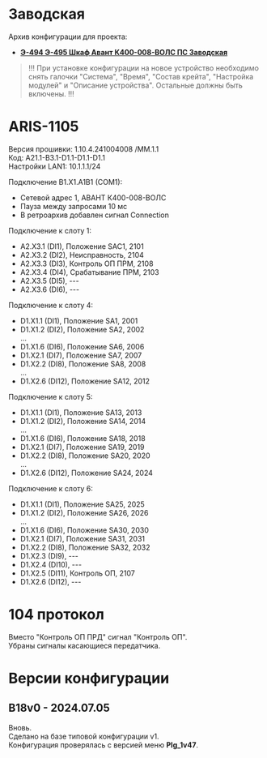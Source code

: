 ﻿Заводская
=========

Архив конфигурации для проекта:
- **[Э-494 Э-495 Шкаф Авант К400-008-ВОЛС ПС Заводская](Э-494_Э-495_Шкаф_Авант_К400-008-ВОЛС_ПС_Заводская.pdf)**

> !!! При установке конфигурации на новое устройство необходимо снять галочки "Система", "Время", "Состав крейта", "Настройка модулей" и "Описание устройства". Остальные должны быть включены. !!!


# ARIS-1105

Версия прошивки: 1.10.4.241004008 /MM.1.1   
Код: A21.1-B3.1-D1.1-D1.1-D1.1  
Настройки LAN1: 10.1.1.1/24

Подключение B1.X1.A1B1 (COM1):
- Сетевой адрес 1, АВАНТ К400-008-ВОЛС
- Пауза между запросами 10 мс
- В ретроархив добавлен сигнал Connection


Подключение к слоту 1:
- A2.X3.1 (DI1),  Положение SAC1,    2101
- A2.X3.2 (DI2),  Неисправность,     2104
- A2.X3.3 (DI3),  Контроль ОП ПРМ,   2108
- A2.X3.4 (DI4),  Срабатывание ПРМ,  2103
- A2.X3.5 (DI5),  ---
- A2.X3.6 (DI6),  ---

Подключение к слоту 4:
- D1.X1.1 (DI1),  Положение SA1,     2001
- D1.X1.2 (DI2),  Положение SA2,     2002  
...
- D1.X1.6 (DI6),  Положение SA6,     2006
- D1.X2.1 (DI7),  Положение SA7,     2007
- D1.X2.2 (DI8),  Положение SA8,     2008  
...
- D1.X2.6 (DI12), Положение SA12,    2012

Подключение к слоту 5:
- D1.X1.1 (DI1),  Положение SA13,    2013
- D1.X1.2 (DI2),  Положение SA14,    2014  
...
- D1.X1.6 (DI6),  Положение SA18,    2018
- D1.X2.1 (DI7),  Положение SA19,    2019
- D1.X2.2 (DI8),  Положение SA20,    2020  
...
- D1.X2.6 (DI12), Положение SA24,    2024

Подключение к слоту 6:
- D1.X1.1 (DI1),  Положение SA25,    2025
- D1.X1.2 (DI2),  Положение SA26,    2026  
...
- D1.X1.6 (DI6),  Положение SA30,    2030
- D1.X2.1 (DI7),  Положение SA31,    2031
- D1.X2.2 (DI8),  Положение SA32,    2032
- D1.X2.3 (DI9),  ---
- D1.X2.4 (DI10), ---
- D1.X2.5 (DI11), Контроль ОП,       2107
- D1.X2.6 (DI12), ---


# 104 протокол

Вместо "Контроль ОП ПРД" сигнал "Контроль ОП".  
Убраны сигналы касающиеся передатчика.


# Версии конфигурации

## B18v0 - 2024.07.05

Вновь.  
Сделано на базе типовой конфигурации v1.  
Конфигурация проверялась с версией меню **PIg_1v47**.

